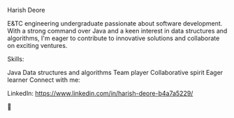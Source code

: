 Harish Deore

E&TC engineering undergraduate passionate about software development. With a strong command over Java and a keen interest in data structures and algorithms, I'm eager to contribute to innovative solutions and collaborate on exciting ventures.

Skills:

Java
Data structures and algorithms
Team player
Collaborative spirit
Eager learner
Connect with me:

LinkedIn: https://www.linkedin.com/in/harish-deore-b4a7a5229/

🚀

